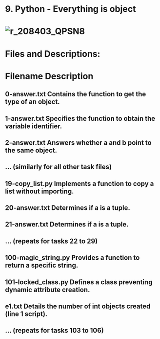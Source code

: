 # 9. Python - Everything is object

# ![r_208403_QPSN8](https://github.com/agichimu/alx-higher_level_programming/assets/97959452/5fbdf607-1450-42d3-b963-97d48872198e)

# Files and Descriptions:
# Filename	Description
## 0-answer.txt	Contains the function to get the type of an object.
## 1-answer.txt	Specifies the function to obtain the variable identifier.
## 2-answer.txt	Answers whether a and b point to the same object.
## ...	(similarly for all other task files)
## 19-copy_list.py	Implements a function to copy a list without importing.
## 20-answer.txt	Determines if a is a tuple.
## 21-answer.txt	Determines if a is a tuple.
## ...	(repeats for tasks 22 to 29)
## 100-magic_string.py	Provides a function to return a specific string.
## 101-locked_class.py	Defines a class preventing dynamic attribute creation.
## e1.txt	Details the number of int objects created (line 1 script).
## ...	(repeats for tasks 103 to 106)







